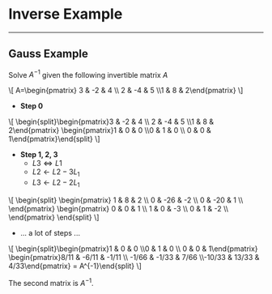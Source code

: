 # Inverse Example

<hr class="sep-both">

## Gauss Example

Solve $A^{-1}$ given the following invertible matrix $A$

<div class="overflow-auto">
\[
A=\begin{pmatrix} 3 & -2 & 4 \\ 2 & -4 & 5 \\1 & 8 & 2\end{pmatrix}
\]
</div>

* **Step 0**

<div>
\[
\begin{split}\begin{pmatrix}3 & -2 & 4 \\ 2 & -4 & 5 \\1 & 8 & 2\end{pmatrix}
\begin{pmatrix}1 & 0 & 0 \\0 & 1 & 0 \\ 0 & 0 & 1\end{pmatrix}\end{split}
\]
</div>

* **Step 1, 2, 3**
    * $L3 \iff L1$
    * $L2 \leftarrow L2 - 3 L_1$
    * $L3 \leftarrow L2 - 2 L_1$

<div>
\[
\begin{split}
\begin{pmatrix}
1 & 8 & 2 \\
0 & -26 & -2 \\
0 & -20 & 1 \\
\end{pmatrix}
\begin{pmatrix}
0 & 0 & 1 \\
1 & 0 & -3 \\
0 & 1 & -2 \\
\end{pmatrix}
\end{split}
\]
</div>

* ... a lot of steps ...

<div class="overflow-auto">
\[
\begin{split}\begin{pmatrix}1 & 0 & 0 \\0 & 1 & 0 \\ 0 & 0 & 1\end{pmatrix}
\begin{pmatrix}8/11 & -6/11 & -1/11 \\ -1/66 & -1/33 & 7/66 \\-10/33 & 13/33 & 4/33\end{pmatrix} = A^{-1}\end{split}
\]
</div>

The second matrix is $A^{-1}$.
